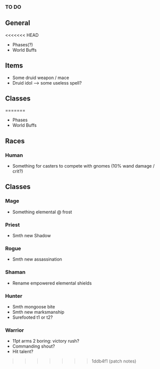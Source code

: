 ### TO DO

## General

<<<<<<< HEAD
- Phases(?)
- World Buffs

## Items

- Some druid weapon / mace
- Druid idol --> some useless spell?

## Classes
=======
- Phases
- World Buffs

## Races

### Human

- Something for casters to compete with gnomes (10% wand damage / crit?)

## Classes

### Mage

- Something elemental @ frost

### Priest

- Smth new Shadow

### Rogue

- Smth new assassination

### Shaman

- Rename empowered elemental shields

### Hunter

- Smth mongoose bite
- Smth new marksmanship
- Surefooted t1 or t2?

### Warrior

- 11pt arms 2 boring: victory rush?
- Commanding shout?
- Hit talent?
>>>>>>> 1ddb4f1 (patch notes)
